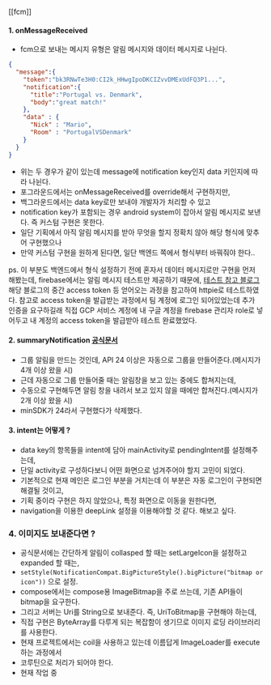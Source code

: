 [[fcm]]

#### 1. onMessageReceived
- fcm으로 보내는 메시지 유형은 알림 메시지와 데이터 메시지로 나뉜다.
```json
{
  "message":{
    "token":"bk3RNwTe3H0:CI2k_HHwgIpoDKCIZvvDMExUdFQ3P1...",
    "notification":{
      "title":"Portugal vs. Denmark",
      "body":"great match!"
    },
    "data" : {
      "Nick" : "Mario",
      "Room" : "PortugalVSDenmark"
    }
  }
}
```
- 위는 두 경우가 같이 있는데 message에 notification key인지 data 키인지에 따라 나뉜다.
- 포그라운드에서는 onMessageReceived를 override해서 구현하지만,
- 백그라운드에서는 data key로만 보내야 개발자가 처리할 수 있고 
- notification key가 포함되는 경우 android system이 잡아서 알림 메시지로 보낸다. 즉 커스텀 구현은 못한다.
- 일단 기획에서 아직 알림 메시지를 받아 무엇을 할지 정확치 않아 해당 형식에 맞추어 구현했으나 
- 만약 커스텀 구현을 원하게 된다면, 일단 백엔드 쪽에서 형식부터 바꿔줘야 한다..

ps. 이 부분도 백엔드에서 형식 설정하기 전에 혼자서 데이터 메시지로만 구현을 먼저 해봤는데,
firebase에서는 알림 메시지 테스트만 제공하기 때문에, [테스트 참고 블로그](https://velog.io/@thwjd9393/Android-FCM-%EC%A0%84%EC%86%A1-%ED%85%8C%EC%8A%A4%ED%8A%B8with-Postman)  해당 블로그의 중간 access token 등 얻어오는 과정을 참고하여 httpie로 테스트하였다. 참고로 access token을 발급받는 과정에서 팀 계정에 로그인 되어있었는데 추가 인증을 요구하길래 직접 GCP 서비스 계정에 내 구글 계정을 firebase 관리자 role로 넣어두고 내 계정의 access token을 발급받아 테스트 완료했었다.

#### 2. summaryNotification [공식문서](https://developer.android.com/develop/ui/views/notifications/group?hl=ko)
- 그룹 알림을 만드는 것인데, API 24 이상은 자동으로 그룹을 만들어준다.(메시지가 4개 이상 왔을 시)
- 근데 자동으로 그룹 만들어줄 때는 알림창을 보고 있는 중에도 합쳐지는데, 
- 수동으로 구현해두면 알림 창을 내려서 보고 있지 않을 때에만 합쳐진다.(메시지가 2개 이상 왔을 시)
- minSDK가 24라서 구현했다가 삭제했다.

#### 3. intent는 어떻게 ?
- data key의 항목들을 intent에 담아 mainActivity로 pendingIntent를 설정해주는데,
- 단일 activity로 구성하다보니 어떤 화면으로 넘겨주어야 할지 고민이 되었다.
- 기본적으로 현재 메인은 로그인 부분을 거치는데 이 부분은 자동 로그인이 구현되면 해결될 것이고,
- 기획 중이라 구현은 하지 않았으나, 특정 화면으로 이동을 원한다면,
- navigation을 이용한 deepLink 설정을 이용해야할 것 같다. 해보고 싶다.

### 4. 이미지도 보내준다면 ?
- 공식문서에는 간단하게 알림이 collasped 할 때는 setLargeIcon을 설정하고 expanded 할 때는,
- `setStyle(NotificationCompat.BigPictureStyle().bigPicture("bitmap or icon"))` 으로 설정.
- compose에서는 compose용 ImageBitmap을 주로 쓰는데, 기존 API들이 bitmap을 요구한다.
- 그리고 서버는 Uri를 String으로 보내준다. 즉, UriToBitmap을 구현해야 하는데,
- 직접 구현은 ByteArray를 다루게 되는 복잡함이 생기므로 이미지 로딩 라이브러리를 사용한다.
- 현재 프로젝트에서는 coil을 사용하고 있는데 이름답게 ImageLoader를 execute하는 과정에서
- 코루틴으로 처리가 되어야 한다. 
- 현재 작업 중